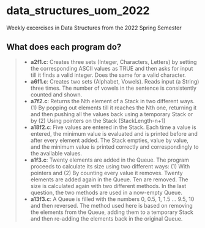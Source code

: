 # data_structures_uom_2022
Weekly excercises in Data Structures from the 2022 Spring Semester

## What does each program do?
> - **a2f1.c**: Creates three sets (Integer, Characters, Letters) by setting the corresponding ASCII values as TRUE and then asks for input till it finds a valid integer. Does the same for a valid character.
> - **a6f1.c**: Creates two sets (Alphabet, Vowels). Reads input (a String) three times. The number of vowels in the sentence is consistently counted and shown.
> - **a7f2.c**: Returns the Nth element of a Stack in two different ways. (1) By popping out elements till it reaches the Nth one, returning it and then pushing all the values back using a temporary Stack or by (2) Using pointers on the Stack (StackLength-n+1)
> - **a18f2.c**: Five values are entered in the Stack. Each time a value is entered, the minimum value is evaluated and is printed before and after every element added. The Stack empties, value by value, and the minimum value is printed correctly and correspondingly to the available values.
> - **a1f3.c**: Twenty elements are added in the Queue. The program proceeds to calculate its size using two different ways: (1) With pointers and (2) By counting every value it removes. Twenty elements are added again in the Queue. Ten are removed. The size is calculated again with two different methods. In the last question, the two methods are used in a now-empty Queue.
> - **a13f3.c**: A Queue is filled with the numbers 0, 0.5, 1, 1.5 ... 9.5, 10 and then reversed. The method used here is based on removing the elements from the Queue, adding them to a temporary Stack and then re-adding the elements back in the original Queue.
